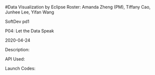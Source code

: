 #Data Visualization by Eclipse
Roster: Amanda Zheng (PM),
        Tiffany Cao,
        Junhee Lee,
        Yifan Wang

SoftDev pd1

P04: Let the Data Speak

2020-04-24

Description:

API Used:

Launch Codes:
